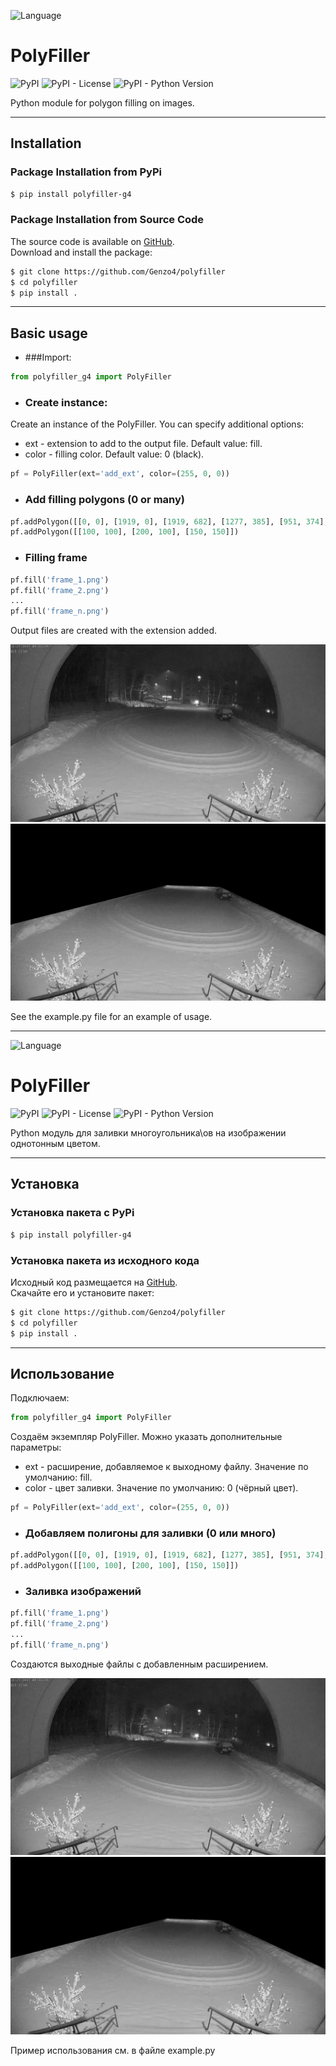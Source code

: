 ![Language](https://img.shields.io/badge/English-brigthgreen)

# PolyFiller

![PyPI](https://img.shields.io/pypi/v/polyfiller-g4)
![PyPI - License](https://img.shields.io/pypi/l/polyfiller-g4)
![PyPI - Python Version](https://img.shields.io/pypi/pyversions/polyfiller-g4)

Python module for polygon filling on images.

***

## Installation

### Package Installation from PyPi

```bash
$ pip install polyfiller-g4
```

### Package Installation from Source Code

The source code is available on [GitHub](https://github.com/Genzo4/polyfiller).  
Download and install the package:

```bash
$ git clone https://github.com/Genzo4/polyfiller
$ cd polyfiller
$ pip install .
```

***

## Basic usage

- ###Import:
```python
from polyfiller_g4 import PolyFiller
```

- ### Create instance:
Create an instance of the PolyFiller. You can specify additional options:
- ext - extension to add to the output file.
  Default value: fill.
- color - filling color.
  Default value: 0 (black).

```python
pf = PolyFiller(ext='add_ext', color=(255, 0, 0))
```

- ### Add filling polygons (0 or many)
```python
pf.addPolygon([[0, 0], [1919, 0], [1919, 682], [1277, 385], [951, 374], [0, 615]])
pf.addPolygon([[100, 100], [200, 100], [150, 150]])
```

- ### Filling frame
```python
pf.fill('frame_1.png')
pf.fill('frame_2.png')
...
pf.fill('frame_n.png')
```
Output files are created with the extension added.

![Input frame](https://github.com/Genzo4/polyfiller/raw/main/images/frame_1.png "Input frame")
![Output frame](https://github.com/Genzo4/polyfiller/raw/main/images/frame_1.fill.png "Output frame")

See the example.py file for an example of usage.

***

![Language](https://img.shields.io/badge/Русский-brigthgreen)

# PolyFiller

![PyPI](https://img.shields.io/pypi/v/polyfiller-g4)
![PyPI - License](https://img.shields.io/pypi/l/polyfiller-g4)
![PyPI - Python Version](https://img.shields.io/pypi/pyversions/polyfiller-g4)

Python модуль для заливки многоугольника\ов на изображении однотонным цветом. 

***

## Установка

### Установка пакета с PyPi

```bash
$ pip install polyfiller-g4
```

### Установка пакета из исходного кода

Исходный код размещается на [GitHub](https://github.com/Genzo4/polyfiller).  
Скачайте его и установите пакет:

```bash
$ git clone https://github.com/Genzo4/polyfiller
$ cd polyfiller
$ pip install .
```

***

## Использование

Подключаем:
```python
from polyfiller_g4 import PolyFiller
```

Создаём экземпляр PolyFiller. Можно указать дополнительные параметры:
- ext - расширение, добавляемое к выходному файлу.
  Значение по умолчанию: fill.
- color - цвет заливки.
  Значение по умолчанию: 0 (чёрный цвет).

```python
pf = PolyFiller(ext='add_ext', color=(255, 0, 0))
```

- ### Добавляем полигоны для заливки (0 или много)
```python
pf.addPolygon([[0, 0], [1919, 0], [1919, 682], [1277, 385], [951, 374], [0, 615]])
pf.addPolygon([[100, 100], [200, 100], [150, 150]])
```

- ### Заливка изображений
```python
pf.fill('frame_1.png')
pf.fill('frame_2.png')
...
pf.fill('frame_n.png')
```
Создаются выходные файлы с добавленным расширением.

![Input frame](https://github.com/Genzo4/polyfiller/raw/main/images/frame_1.png "Input frame")
![Output frame](https://github.com/Genzo4/polyfiller/raw/main/images/frame_1.fill.png "Output frame")

Пример использования см. в файле example.py
